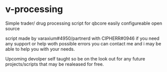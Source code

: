 # v-processing
 Simple trader/ drug processing script for qbcore easily configureable open source

script made by varaxium#4950/partnerd with CIPHERR#0946 if you need any support or help woth possible errors you can contact me and i may be able to help you with your needs.

Upcoming devolper self taught so be on the look out for any future projects/scripts that may be realeased for free. 
